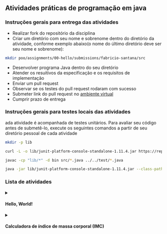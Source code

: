 ## Atividades práticas de programação em java

### Instruções gerais para entrega das atividades
* Realizar fork do repositório da disciplina
* Criar um diretório com seu nome e sobrenome dentro do diretório da atividade, conforme exemplo abaixo(o nome do último diretório deve ser seu nome e sobrenome):
```bash
mkdir poo/assignments/00-hello/submissions/fabricio-santana/src  
```
* Desenvolver programa Java dentro do seu diretório
* Atender os resuitivos da especificação e os requisitos de implementação
* Enviar um pull request
* Observar se os testes do pull request rodaram com sucesso
* Submeter link do pull request no [ambiente virtual](https://ambientevirtual.idp.edu.br/)
* Cumprir prazo de entrega

### Instruções gerais para testes locais das atividades

 ada atividade é acompanhada de testes unitários. Para avaliar seu código antes de submetê-lo, execute os seguintes comandos a partir de seu diretório pessoal de cada atividade
 ```bash
 mkdir -p lib

 curl -L -o lib/junit-platform-console-standalone-1.11.4.jar https://repo1.maven.org/maven2/org/junit/platform/junit-platform-console-standalone/1.11.4/junit-platform-console-standalone-1.11.4.jar

 javac -cp "lib/*" -d bin src/*.java ../../test/*.java
 
 java -jar lib/junit-platform-console-standalone-1.11.4.jar --class-path bin --scan-class-path
 ```


### Lista de atividades

<details>
<summary><h4>Hello, World!</h4></summary>
  
#### Especificação

1. O programa deve imprimir no console a expressão "Hello, World!".
```
Hello, World!
```
#### Requisitos de implementação
  
1. O programa deve contar uma classe com nome *HelloWorld*
2. A classe deve ter 1 método público (_public_) e estático (_static_): *main*
3. O método *main* deve receber um parâmetro do tipo _String[]_ e não retornar nenhum valor (_void_)
7. Utilizar a classe [System.out](https://docs.oracle.com/en/java/javase/23/docs/api/java.base/java/lang/System.html#out) para imprimir informações no console
</details>

</details>

<details>
<summary><h4>Calculadora de índice de massa corporal (IMC)</h4></summary>

#### Especificação

1. O programa deve solicitar ao usuário peso (kg) e altura (m).
```
Digite seu peso em quilogramas: 80
Digite sua altura em metros: 1.85
```
2. O programa deve calcular o Índice de Massa Corporal (IMC) usando a fórmula:
```math
   IMC = {peso (kg) \over altura (m) ^2}
```
4. O programa deve classificar o IMC de acordo [classificação do Ministério da Saúde](https://linhasdecuidado.saude.gov.br/portal/obesidade-no-adulto/definicao-obesidade-no-adulto/indice-massa-corporal/):
* Abaixo do peso: IMC < 18.50
* Eutrófico: 18.5 ≤ IMC < 24.99
* Sobrepeso: 25.0 ≤ IMC < 29.99
* Obesidade grau I: 30.0 ≤ IMC < 34.99
* Obesidade grau II: 35.0 ≤ IMC < 39.99
* Obesidade grau III: IMC ≥ 40.0
5. O programa deve imprimir no console o resultado do cálculo e da classificação
```bash
Seu IMC é: 23.37
Classificação: Eutrófico
```
#### Requisitos de implementação

1. O programa deve contar uma classe com nome CalculadoraIMC
2. A classe deve ter 3 métodos públicos (_public_) e estáticos (_static_): *main*, *calcularIMC* e *classificarIMC*
3. O método *main* deve receber um parâmetro do tipo _String[]_ e não retornar nenhum valor (_void_)
4. O método *calcularIMC* deve receber dois parâmatros, *peso* e *altura*, ambos do tipo double e deve retornar um valor _double_
5. O método *classificarIMC* deve receber um parâmetro, valor do *imc*, do tipo double e deve retornar um valor do tipo _String_ com a classificação do IMC
6. Utilizar a classe [java.util.Scanner](https://docs.oracle.com/en/java/javase/23/docs/api/java.base/java/util/Scanner.html) para ler entrada do console
7. Utilizar a classe [System.out](https://docs.oracle.com/en/java/javase/23/docs/api/java.base/java/lang/System.html#out) para imprimir informações no console
</details>
